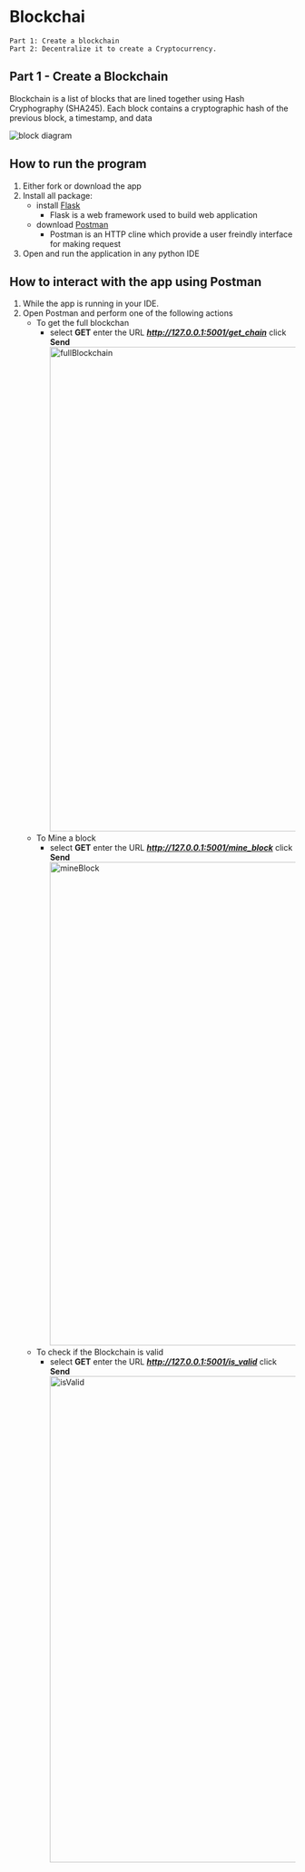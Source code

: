 # Blockchai
```
Part 1: Create a blockchain 
Part 2: Decentralize it to create a Cryptocurrency. 
```

## Part 1 - Create a Blockchain
Blockchain is a list of blocks that are lined together using Hash Cryphography (SHA245).
Each block contains a cryptographic hash of the previous block, a timestamp, and data

![block diagram](https://user-images.githubusercontent.com/25771787/161406970-5c1af906-e4f6-47a5-b8db-074769ef961f.png)


## How to run the program
1. Either fork or download the app
2. Install all package: 
   - install [Flask](https://flask.palletsprojects.com/en/2.0.x/#)
     - Flask is a web framework used to build web application
   - download [Postman](https://www.postman.com)
      - Postman is an HTTP cline which provide a user freindly interface for making request
3. Open and run the application in any python IDE 

## How to interact with the app using Postman
1. While the app is running in your IDE. 
2. Open Postman and perform one of the following actions
   - To get the full blockchan 
      - select **GET** enter the URL ***http://127.0.0.1:5001/get_chain*** click **Send**  <img width="854" alt="fullBlockchain" src="https://user-images.githubusercontent.com/25771787/161406879-6a5d2205-9403-428b-9e38-00d784a4b51f.png">
   - To Mine a block
      - select **GET** enter the URL ***http://127.0.0.1:5001/mine_block*** click **Send** <img width="852" alt="mineBlock" src="https://user-images.githubusercontent.com/25771787/161406912-db762cc6-9ff4-49c8-9369-e22d4eb46b9a.png">
   - To check if the Blockchain is valid
      - select **GET** enter the URL ***http://127.0.0.1:5001/is_valid*** click **Send**  <img width="857" alt="isValid" src="https://user-images.githubusercontent.com/25771787/161406916-c34ac0f3-8ed1-4844-b3a1-77ea19eb2881.png">





